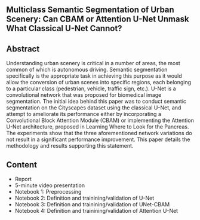 ## Multiclass Semantic Segmentation of Urban Scenery: Can CBAM or Attention U-Net Unmask What Classical U-Net Cannot?

## Abstract
Understanding urban scenery is critical in a number of areas, the most common of which is autonomous driving. Semantic segmentation specifically is the appropriate
task in achieving this purpose as it would allow the conversion of urban scenes into specific regions, each belonging to a particular class (pedestrian, vehicle, traffic
sign, etc.). U-Net is a convolutional network that was proposed for biomedical image segmentation. The initial idea behind this paper was to conduct semantic
segmentation on the Cityscapes dataset using the classical U-Net, and attempt to ameliorate its performance either by incorporating a Convolutional Block Attention
Module (CBAM) or implementing the Attention U-Net architecture, proposed in Learning Where to Look for the Pancreas. The experiments show that the
three aforementioned network variations do not result in a significant performance improvement. This paper details the methodology and results supporting this
statement.

## Content
- Report
- 5-minute video presentation
- Notebook 1: Preprocessing
- Notebook 2: Definition and trainining/validation of U-Net
- Notebook 3: Definition and trainining/validation of UNet-CBAM
- Notebook 4: Definition and trainining/validation of Attention U-Net
